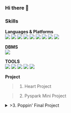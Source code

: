 ### Hi there 👋

### Skills

**Languages & Platforms**<br>
<img src="https://img.shields.io/badge/python-3776AB?style=flat&logo=python&logoColor=white"/> <img src="https://img.shields.io/badge/mysql-4479A1?style=flat&logo=mysql&logoColor=white"/>
<img src="https://img.shields.io/badge/html5-E34F26?style=flat&logo=html5&logoColor=white"/> <img src="https://img.shields.io/badge/css3-1572B6?style=flat&logo=css3&logoColor=white"/> 
<img src="https://img.shields.io/badge/ubuntu-E95420?style=flat&logo=ubuntu&logoColor=white"/> 
<img src="https://img.shields.io/badge/apachehadoop-66CCFF?style=flat&logo=apachehadoop&logoColor=white"/> 
<img src="https://img.shields.io/badge/apacheairflow-2496ED?style=flat&logo=apacheairflow&logoColor=white"/>
<img src="https://img.shields.io/badge/linux-FCC624?style=flat&logo=linux&logoColor=white"/>
<img src="https://img.shields.io/badge/docker-017CEE?style=flat&logo=docker&logoColor=white"/>

**DBMS**<br>
<img src="https://img.shields.io/badge/mariadb-003545?style=flat&logo=mariadb&logoColor=white"/>

**TOOLS**<br>
<img src="https://img.shields.io/badge/amazonaws-232F3E?style=flat&logo=amazonaws&logoColor=white"/>
<img src="https://img.shields.io/badge/amazonec2-FF9900?style=flat&logo=amazonec2&logoColor=white"/>
<img src="https://img.shields.io/badge/dbeaver-382923?style=flat&logo=dbeaver&logoColor=white"/>
<img src="https://img.shields.io/badge/visualstudiocode-007ACC?style=flat&logo=visualstudiocode&logoColor=white"/>
<img src="https://img.shields.io/badge/slack-4A154B?style=flat&logo=slack&logoColor=white"/>

**Project**<br>

>1. Heart Project

>2. Pyspark Mini Project

<details>
<summary>>3. Poppin' Final Project</summary>
# :pushpin: POPPIN'

![image](https://github.com/kim-edwin/repopoppin-frontend/assets/113911630/39e24ab1-09e6-40f9-aba6-2f039c954e34)


## WE CONNECT POP-UP CULTURE

"팝핀"은 **팝업 스토어 데이터를 한 곳에 모아 검색 및 저장**하고, 저장된 팝업스토어를 기반으로 **새로운 팝업 스토어를 추천**받을 수 있는 `팝업 스토어 정보 저장 & 추천 모바일 웹 서비스`입니다

[:arrow_right:팝핀 사이트 바로가기](https://pop-pin.store/)

위 사이트는 모바일에 최적화되어있습니다.

## :family: **TEAM**

|                                  [:crown:김현우](https://github.com/kim-edwin)                                  |                                [:smiley_cat:강희림](https://github.com/limmyou)                                 |                             [:hatching_chick:장경민](https://github.com/wkdrudals)                              |                                 [:rabbit:이윤아](https://github.com/YoooonaLee)                                 |                                   [:pizza:최민환](https://github.com/Hwannni)                                   |
| :-------------------------------------------------------------------------------------------------------------: | :-------------------------------------------------------------------------------------------------------------: | :-------------------------------------------------------------------------------------------------------------: | :-------------------------------------------------------------------------------------------------------------: | :-------------------------------------------------------------------------------------------------------------: |
| <img width="500" src="https://github.com/kim-edwin/repopoppin-frontend/assets/113911630/2dfce76e-4893-4f8a-9736-befd68706875"> | <img width="500" src="https://github.com/kim-edwin/repopoppin-frontend/assets/113911630/66fb1095-3265-4341-9842-305129f4473e"> | <img width="500" src="https://github.com/kim-edwin/repopoppin-frontend/assets/113911630/a261de1f-64f2-41c2-947b-67704948a85f"> | <img width="500" src="https://github.com/kim-edwin/repopoppin-frontend/assets/113911630/4f64ae9f-ff44-41f1-a97f-27dc26d8229f"> | <img width="500" src="https://github.com/kim-edwin/repopoppin-frontend/assets/113911630/e461138e-f1fa-40e3-9084-f96cbc7409af"> |
|                                                  `Full stack`                                                   |                                                 `Data Analysis`                                                 |                                                   `Back-end`                                                    |                                                    `Modeler`                                                    |                                                    `Modeler`                                                    |
|                                            `AWS`, `React`, `Django`                                             |                                                `Python, MariaDB`                                                |                                                `Python, Airflow`                                                |                                                       ` `                                                       |                                           `Python, tensorflow, keras`                                           |

<br/>
<br/>

## 1. 프로젝트 개요

[팝업스토어란?]

> 팝업스토어는 짧은 기간 운영되는 오프라인 소매점이며, `자사 브랜드를 홍보`하기 위한 수단으로서 개설하는 경우가 대부분입니다. 때문에 상품만 판매하는 것이 아니라 전시공간이나 체험관 등을 팝업스토어 내에 마련하는 등 브랜드의 요소를 많이 가미하여 만듭니다.

> '더 현대 서울', '성수동' 등 MZ 세대들의 핫플레이스를 중심으로 `최근 폭발적으로 성장`하고 있습니다.

[문제현상]

> 많은 브랜드들이 앞다투어 팝업스토어 시장에 뛰어들고 있음에도 불구하고, `팝업스토어를 홍보하는 채널은 개인이 운영하는 블로그나 SNS 피드에 의존`하고 있습니다. 이러한 폐쇄적인 구조에서 `브랜드와 고객간의 정보 불평등`이 발생되고 있고 소비자가 `다양한 팝업스토어를 접할 기회가 상실`되고 있다는 점에 저희는 주목하였습니다.

[솔루션]

> 팝업 스토어에 대한 `종합적인 정보를 제공하고 추천하는 모바일 웹 서비스`를 구축함으로써, 고객들이 원하는 팝업 스토어를 손쉽게 찾을 수 있도록 지원하며, 개인화된 추천 시스템을 구축하여 고객들의 취향과 관심사에 맞춘 새로운 팝업 스토어를 발견할 수 있도록 합니다. 기업들에게는 `효율적인 팝업 스토어 홍보 채널을 제공`하여 고객에게 보다 직접적으로 접근할 수 있도록 하여 `마케팅 효과를 극대화`하도록 합니다.

> 본 프로젝트는 상품성 또한 염두에 두었습니다. `브랜드와의 제휴를 통해 광고 수익`을 얻을 수 있으며, `데이터 수집 전 과정을 자동화` 를 통해 인건비를 절감시킬 수 있습니다.
<br/>
<br/>

## 2. 주요 기능

**:triangular_flag_on_post:팝업 스토어 정보**

```
현재 진행중/예정중인 팝업 스토어
- 팝업 스토어 상세 정보 (기간, 위치, 해시태그)
- 유저 이용후기
- URL 공유
```

**:mag_right:팝업 스토어 검색 기능**

```
- 키워드 검색
- 날짜 선택
- 지역 선택
```

**:thumbsup:팝업 스토어 추천 기능**

```
위치 기반 추천
콘텐츠 기반 추천 (연관 팝업스토어 추천)
사용자 기반 추천 (선호하는 팝업스토어 기반 추천)
```

**:eyes:최근 조회한 스토어**

```
최근 조회한 스토어 목록
```

**:hearts:위시리스트**

```
좋아요한 스토어 목록
```
<br/>
<br/>

## 3. 기획 및 개발 일정 (WBS) 

> 기획, 설계, 디자인, 백엔드, 프론트엔드, 프로젝트 정리의 6가지 카테고리로 Task를 구분짓고 일정을 할당하였습니다. 

[프로젝트 기획서 확인하기](https://repeated-sidewalk-fe0.notion.site/05d18d404f0d413583dae72d61e7f53b?pvs=4)

[WBS 확인하기](https://docs.google.com/spreadsheets/d/1B9ElpTqgXPPfNXbQ8e2fhkwKi8PkeVj9/edit?usp=sharing&ouid=115893901626478389096&rtpof=true&sd=true)

<img width="755" alt="WBS" src="https://github.com/limmyou/poppin/assets/145823967/fb2bdbd4-bb63-4102-b4ce-1920d1e76e87">


<br/>
<br/>

## 4. 개발

### 기술스택


**Environment**<br>
<img src="https://img.shields.io/badge/visualstudiocode-007ACC?style=for-the-badge&logo=visualstudiocode&logoColor=white">
<img src="https://img.shields.io/badge/amazonec2-FF9900?style=for-the-badge&logo=amazonec2&logoColor=white">
<img src="https://img.shields.io/badge/github-181717?style=for-the-badge&logo=github&logoColor=white">
<img src="https://img.shields.io/badge/notion-000000?style=for-the-badge&logo=notion&logoColor=white">

**Development**<br>
<img src="https://img.shields.io/badge/python-3776AB?style=for-the-badge&logo=python&logoColor=white">
<img src="https://img.shields.io/badge/django-092E20?style=for-the-badge&logo=django&logoColor=white">
<img src="https://img.shields.io/badge/apacheairflow-017CEE?style=for-the-badge&logo=apacheairflow&logoColor=white">
<img src="https://img.shields.io/badge/react-61DAFB?style=for-the-badge&logo=react&logoColor=white">

**Deployment**<br>
<img src="https://img.shields.io/badge/render-46E3B75?style=for-the-badge&logo=render&logoColor=white">

**DBMS**<br>
<img src="https://img.shields.io/badge/mariaDB-003545?style=for-the-badge&logo=mariaDB&logoColor=white">

<br/>
<br/>




### 시스템 아키텍처

> 백엔드 서버는 Django Rest Framework를 사용하였고 웹은 React로 구현하였습니다. 

> 데이터 수집 자동화 및 적재를 위해 EC2 인스턴스를 활용하였습니다.
```mermaid
graph LR
N(News Archive) --> A[Crawling Service] --Daily batch / Contetns--> D((DataBase))
D --News contents--> ML(ML Service)
ML --Model--> API(API/Inference Server)
D --Contents--> API
D --Service info --> API
API --> W(Web Client)
```

<br/>
<br/>


### 모델

> 현재 보고 있는 팝업스토어와 유사한 팝업스토어를 추천하기 위해 FastText와 Cosine Similarity를 통해 컨텐츠 기반 필터링 모델을 구현하였습니다.

> 또한, 사용자의 후기 및 평점을 기반으로 팝업스토어를 추천해주기 위해 Keras를 사용하여 협업 필터링 모델을 구현하였습니다.

![image](https://github.com/kim-edwin/repopoppin-frontend/assets/113911630/27d57352-56aa-4645-a682-81f7d5efa0a6)
:arrow_right: 모델 설계서 [확인하기](https://repeated-sidewalk-fe0.notion.site/a65bc33b48dc488aac44eabf462dbadb)


<br/>
<br/>

### UI

> 초기에는 pc 웹 기준으로 구현하였으나, 모바일 이용자가 더 많을 것 같다는 판단하에 모바일 웹 사이트로 전환하였습니다. 

> React 환경에서 적용이 우수한 Chakra UI를 사용하여 구현하였습니다.

![image](https://github.com/kim-edwin/repopoppin-frontend/assets/113911630/61b6ea9c-8d24-4804-9a44-ee8afc03ff4a)
:arrow_right: 화면 정의서 [확인하기](https://repeated-sidewalk-fe0.notion.site/5669337e534e4bf3992bddacb22ae52e)


<br/>
<br/>

### API

> Django Rest Framework의 APIView 라이브러리를 활용하여 API 서버를 구축하였고 Render 서비스를 이용해 배포하였습니다. 

![image](https://github.com/kim-edwin/repopoppin-frontend/assets/113911630/9e8d66c8-5db1-4ff3-bf35-c60e0134c1dd)

:arrow_right: API 정의서 [확인하기](https://repeated-sidewalk-fe0.notion.site/API-4deebee8804c43caa68b1657e631126e)

<br/>
<br/>

## 5. 발표자료

![image](https://github.com/kim-edwin/repopoppin-frontend/assets/113911630/065eb010-d792-4ddc-a808-867957677cf6)

[팀 팝핀_발표자료_최종.pdf](https://github.com/kim-edwin/repopoppin-frontend/files/14731324/_._.pdf)

<br/>
<br/>

## 6. 발표영상

### 발표영상
[![Video Label](http://img.youtube.com/vi/9O1aDqaiPWU/0.jpg)](https://youtu.be/9O1aDqaiPWU)

### 피드백영상
[![Video Label](http://img.youtube.com/vi/D_p8ycRy0HM/0.jpg)](https://youtu.be/D_p8ycRy0HM)
</details>


<!--
**wkdrudals/wkdrudals** is a ✨ _special_ ✨ repository because its `README.md` (this file) appears on your GitHub profile.

Here are some ideas to get you started:
- 🔭 I’m currently working on ...
- 🌱 I’m currently learning ...
- 👯 I’m looking to collaborate on ...
- 🤔 I’m looking for help with ...
- 💬 Ask me about ...
- 📫 How to reach me: ...
- 😄 Pronouns: ...
- ⚡ Fun fact: ...
-->

